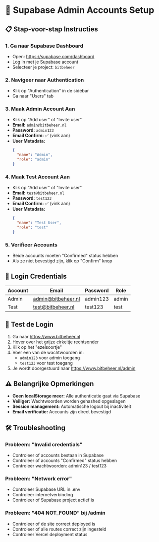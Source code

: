 # 🔐 Supabase Admin Accounts Setup

## 📋 Stap-voor-stap Instructies

### 1. Ga naar Supabase Dashboard
- Open: https://supabase.com/dashboard
- Log in met je Supabase account
- Selecteer je project: `bitbeheer`

### 2. Navigeer naar Authentication
- Klik op "Authentication" in de sidebar
- Ga naar "Users" tab

### 3. Maak Admin Account Aan
- Klik op "Add user" of "Invite user"
- **Email:** `admin@bitbeheer.nl`
- **Password:** `admin123`
- **Email Confirm:** ✅ (vink aan)
- **User Metadata:**
  ```json
  {
    "name": "Admin",
    "role": "admin"
  }
  ```

### 4. Maak Test Account Aan
- Klik op "Add user" of "Invite user"
- **Email:** `test@bitbeheer.nl`
- **Password:** `test123`
- **Email Confirm:** ✅ (vink aan)
- **User Metadata:**
  ```json
  {
    "name": "Test User",
    "role": "test"
  }
  ```

### 5. Verifieer Accounts
- Beide accounts moeten "Confirmed" status hebben
- Als ze niet bevestigd zijn, klik op "Confirm" knop

## 🔑 Login Credentials

| Account | Email | Password | Role |
|---------|-------|----------|------|
| Admin | admin@bitbeheer.nl | admin123 | admin |
| Test | test@bitbeheer.nl | test123 | test |

## 🚀 Test de Login

1. Ga naar https://www.bitbeheer.nl
2. Hover over het grijze cirkeltje rechtsonder
3. Klik op het "ezelsoortje"
4. Voer een van de wachtwoorden in:
   - `admin123` voor admin toegang
   - `test123` voor test toegang
5. Je wordt doorgestuurd naar https://www.bitbeheer.nl/admin

## ⚠️ Belangrijke Opmerkingen

- **Geen localStorage meer:** Alle authenticatie gaat via Supabase
- **Veiliger:** Wachtwoorden worden gehashed opgeslagen
- **Session management:** Automatische logout bij inactiviteit
- **Email verificatie:** Accounts zijn direct bevestigd

## 🛠️ Troubleshooting

### Probleem: "Invalid credentials"
- Controleer of accounts bestaan in Supabase
- Controleer of accounts "Confirmed" status hebben
- Controleer wachtwoorden: admin123 / test123

### Probleem: "Network error"
- Controleer Supabase URL in .env
- Controleer internetverbinding
- Controleer of Supabase project actief is

### Probleem: "404 NOT_FOUND" bij /admin
- Controleer of de site correct deployed is
- Controleer of alle routes correct zijn ingesteld
- Controleer Vercel deployment status

